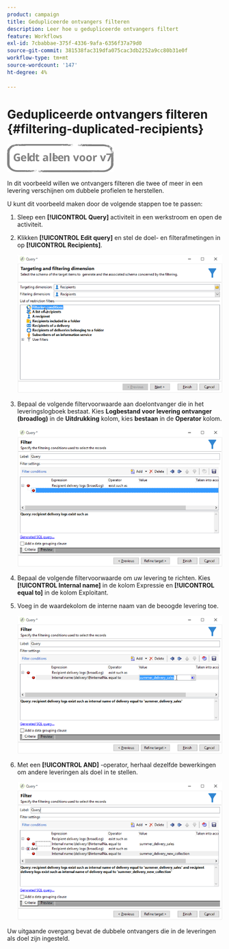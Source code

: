 ```yaml
---
product: campaign
title: Gedupliceerde ontvangers filteren
description: Leer hoe u gedupliceerde ontvangers filtert
feature: Workflows
exl-id: 7cbabbae-375f-4336-9afa-6356f37a79d0
source-git-commit: 381538fac319dfa075cac3db2252a9cc80b31e0f
workflow-type: tm+mt
source-wordcount: '147'
ht-degree: 4%

---
```


# Gedupliceerde ontvangers filteren {#filtering-duplicated-recipients}

![](../../assets/v7-only.svg)

In dit voorbeeld willen we ontvangers filteren die twee of meer in een levering verschijnen om dubbele profielen te herstellen.

U kunt dit voorbeeld maken door de volgende stappen toe te passen:

1. Sleep een **[!UICONTROL Query]** activiteit in een werkstroom en open de activiteit.
1. Klikken **[!UICONTROL Edit query]** en stel de doel- en filterafmetingen in op **[!UICONTROL Recipients]**.

   ![](assets/query_recipients_1.png)

1. Bepaal de volgende filtervoorwaarde aan doelontvanger die in het leveringslogboek bestaat. Kies **Logbestand voor levering ontvanger (broadlog)** in de **Uitdrukking** kolom, kies **bestaan** in de **Operator** kolom.

   ![](assets/query_recipients_2.png)

1. Bepaal de volgende filtervoorwaarde om uw levering te richten. Kies **[!UICONTROL Internal name]** in de kolom Expressie en **[!UICONTROL equal to]** in de kolom Exploitant.
1. Voeg in de waardekolom de interne naam van de beoogde levering toe.

   ![](assets/query_recipients_3.png)

1. Met een **[!UICONTROL AND]** -operator, herhaal dezelfde bewerkingen om andere leveringen als doel in te stellen.

   ![](assets/query_recipients_4.png)

Uw uitgaande overgang bevat de dubbele ontvangers die in de leveringen als doel zijn ingesteld.
